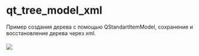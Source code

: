 qt_tree_model_xml
===========

Пример создания дерева с помощью QStandartItemModel, сохранение и восстановление дерева через xml.


####
![](https://raw.githubusercontent.com/gil9red/SimplePyScripts/master/qt_tree_model/screenshot.png)
